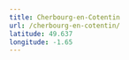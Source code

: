 ```yaml
---
title: Cherbourg-en-Cotentin
url: /cherbourg-en-cotentin/
latitude: 49.637
longitude: -1.65
---
```

